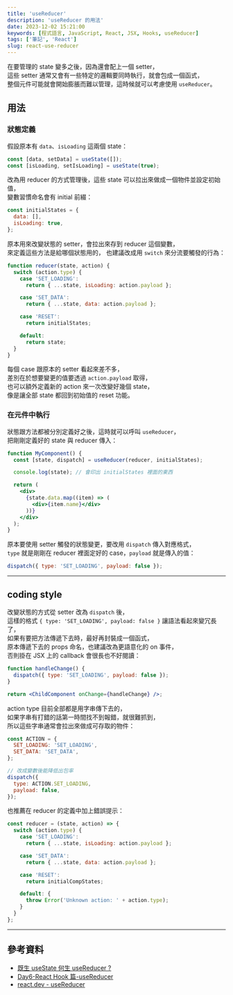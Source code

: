 ```yaml
---
title: 'useReducer'
description: 'useReducer 的用法'
date: 2023-12-02 15:21:00
keywords: [程式語言, JavaScript, React, JSX, Hooks, useReducer]
tags: ['筆記', 'React']
slug: react-use-reducer
---
```


在要管理的 state 變多之後，因為還會配上一個 setter，  
這些 setter 通常又會有一些特定的邏輯要同時執行，就會包成一個函式，  
整個元件可能就會開始膨脹而難以管理，這時候就可以考慮使用 `useReducer`。

## 用法

### 狀態定義

假設原本有 `data`、`isLoading` 這兩個 state：

```jsx
const [data, setData] = useState([]);
const [isLoading, setIsLoading] = useState(true);
```

改為用 reducer 的方式管理後，這些 state 可以拉出來做成一個物件並設定初始值，  
變數習慣命名會有 initial 前綴：

```jsx
const initialStates = {
  data: [],
  isLoading: true,
};
```

原本用來改變狀態的 setter，會拉出來存到 reducer 這個變數，  
來定義這些方法是給哪個狀態用的， 也建議改成用 `switch` 來分流要觸發的行為：

```jsx
function reducer(state, action) {
  switch (action.type) {
    case 'SET_LOADING':
      return { ...state, isLoading: action.payload };

    case 'SET_DATA':
      return { ...state, data: action.payload };

    case 'RESET':
      return initialStates;

    default:
      return state;
  }
}
```

每個 case 跟原本的 setter 看起來差不多，  
差別在於想要變更的值要透過 `action.payload` 取得，  
也可以額外定義新的 action 來一次改變好幾個 state，  
像是讓全部 state 都回到初始值的 reset 功能。

### 在元件中執行

狀態跟方法都被分別定義好之後，這時就可以呼叫 `useReducer`，  
把剛剛定義好的 state 與 reducer 傳入：

```jsx
function MyComponent() {
  const [state, dispatch] = useReducer(reducer, initialStates);

  console.log(state); // 會印出 initialStates 裡面的東西

  return (
    <div>
      {state.data.map((item) => (
        <div>{item.name}</div>
      ))}
    </div>
  );
}
```

原本要使用 setter 觸發的狀態變更，要改用 `dispatch` 傳入對應格式，  
`type` 就是剛剛在 reducer 裡面定好的 case，`payload` 就是傳入的值：

```jsx
dispatch({ type: 'SET_LOADING', payload: false });
```

---

## coding style

改變狀態的方式從 setter 改為 `dispatch` 後，  
這樣的格式 `{ type: 'SET_LOADING', payload: false }` 讓語法看起來變冗長了，  
如果有要把方法傳遞下去時，最好再封裝成一個函式，  
原本傳遞下去的 props 命名，也建議改為更語意化的 on 事件，  
否則掛在 JSX 上的 callback 會很長也不好閱讀：

```jsx
function handleChange() {
  dispatch({ type: 'SET_LOADING', payload: false });
}

return <ChildComponent onChange={handleChange} />;
```

action type 目前全部都是用字串傳下去的，  
如果字串有打錯的話第一時間找不到報錯，就很難抓到，  
所以這些字串通常會拉出來做成可存取的物件：

```jsx
const ACTION = {
  SET_LOADING: 'SET_LOADING',
  SET_DATA: 'SET_DATA',
};

// 改成變數後能降低出包率
dispatch({
  type: ACTION.SET_LOADING,
  payload: false,
});
```

也推薦在 reducer 的定義中加上錯誤提示：

```jsx
const reducer = (state, action) => {
  switch (action.type) {
    case 'SET_LOADING':
      return { ...state, isLoading: action.payload };

    case 'SET_DATA':
      return { ...state, data: action.payload };

    case 'RESET':
      return initialCompStates;

    default: {
      throw Error('Unknown action: ' + action.type);
    }
  }
};
```

---

## 參考資料

- [既生 useState 何生 useReducer ?](https://medium.com/%E6%89%8B%E5%AF%AB%E7%AD%86%E8%A8%98/react-hooks-usestate-vs-usereducer-b14966ad37dd)
- [Day6-React Hook 篇-useReducer](https://ithelp.ithome.com.tw/articles/10268258)
- [react.dev - useReducer](https://react.dev/reference/react/useReducer#)
